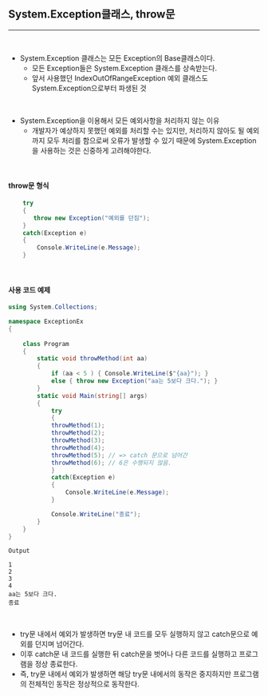 ## System.Exception클래스, throw문
----------------------------------------------------------------

<br />

- System.Exception 클래스는 모든 Exception의 Base클래스이다. 
    - 모든 Exception들은 System.Exception 클래스를 상속받는다.
    - 앞서 사용했던 IndexOutOfRangeException 예외 클래스도 System.Exception으로부터 파생된 것

<br />

- System.Exception을 이용해서 모든 예외사항을 처리하지 않는 이유 
  - 개발자가 예상하지 못했던 예외를 처리할 수는 있지만, 처리하지 않아도 될 예외까지 모두 처리를 함으로써 오류가 발생할 수 있기 때문에 System.Exception을 사용하는 것은 신중하게 고려해야한다.

<br />

#### throw문 형식
```csharp
    try
    {
       throw new Exception("예외를 던짐");
    }
    catch(Exception e)
    {
        Console.WriteLine(e.Message);
    }
```

<br />

#### 사용 코드 예제

```csharp
using System.Collections;

namespace ExceptionEx
{
    
    class Program
    {
        static void throwMethod(int aa)
        {
            if (aa < 5 ) { Console.WriteLine($"{aa}"); }
            else { throw new Exception("aa는 5보다 크다."); }
        }
        static void Main(string[] args)
        {
            try 
            { 
            throwMethod(1);
            throwMethod(2);
            throwMethod(3);
            throwMethod(4);
            throwMethod(5); // => catch 문으로 넘어간
            throwMethod(6); // 6은 수행되지 않음. 
            }
            catch(Exception e)
            {
                Console.WriteLine(e.Message);
            }

            Console.WriteLine("종료");
        }
    }
}
```
```
Output

1
2
3
4
aa는 5보다 크다.
종료
```
<br />

- try문 내에서 예외가 발생하면 try문 내 코드를 모두 실행하지 않고 catch문으로 예외를 던지며 넘어간다.
- 이후 catch문 내 코드를 실행한 뒤 catch문을 벗어나 다른 코드를 실행하고 프로그램을 정상 종료한다.
- 즉, try문 내에서 예외가 발생하면 해당 try문 내에서의 동작은 중지하지만 프로그램의 전체적인 동작은 정상적으로 동작한다.
